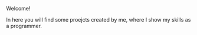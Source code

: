 Welcome!

In here you will find some proejcts created by me, where I show my skills as a programmer.
